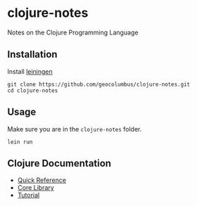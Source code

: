 # clojure-notes

Notes on the Clojure Programming Language

## Installation

Install [leiningen](https://leiningen.org/)
```
git clone https://github.com/geocolumbus/clojure-notes.git
cd clojure-notes
```

## Usage

Make sure you are in the ```clojure-notes``` folder.

```
lein run
```

## Clojure Documentation

* [Quick Reference](https://clojuredocs.org/quickref)
* [Core Library](https://clojuredocs.org/core-library)
* [Tutorial](https://www.tutorialspoint.com/clojure/)
